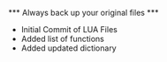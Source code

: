 *** Always back up your original files ***

* Initial Commit of LUA Files
* Added list of functions
* Added updated dictionary